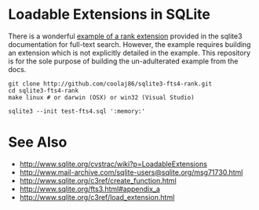 Loadable Extensions in SQLite
===

There is a wonderful [example of a rank extension](http://www.sqlite.org/fts3.html#appendix_a) provided in the sqlite3 documentation for full-text search.
However, the example requires building an extension which is not explicitly detailed in the example.
This repository is for the sole purpose of building the un-adulterated example from the docs.

    git clone http://github.com/coolaj86/sqlite3-fts4-rank.git
    cd sqlite3-fts4-rank
    make linux # or darwin (OSX) or win32 (Visual Studio)

    sqlite3 --init test-fts4.sql ':memory:'

See Also
===

  * <http://www.sqlite.org/cvstrac/wiki?p=LoadableExtensions>
  * <http://www.mail-archive.com/sqlite-users@sqlite.org/msg71730.html>
  * <http://www.sqlite.org/c3ref/create_function.html>
  * <http://www.sqlite.org/fts3.html#appendix_a>
  * <http://www.sqlite.org/c3ref/load_extension.html>

